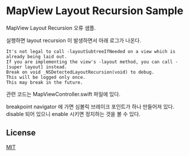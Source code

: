 # MapView Layout Recursion Sample

MapView Layout Recursion 오류 샘플.

실행하면 layout recursion 이 발생하면서 아래 로그가 나온다.

    It's not legal to call -layoutSubtreeIfNeeded on a view which is already being laid out.
    If you are implementing the view's -layout method, you can call -[super layout] instead.
    Break on void _NSDetectedLayoutRecursion(void) to debug.
    This will be logged only once.
    This may break in the future.

관련 코드는 MapViewController.swift 파일에 있다.

breakpoint navigator 에 가면 심볼릭 브레이크 포인트가 하나 만들어져 있다.\
disable 되어 있으니 enable 시키면 정지하는 것을 볼 수 있다.
         
## License

[MIT](LICENSE)

